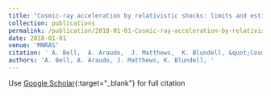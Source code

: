 ```yaml
---
title: "Cosmic-ray acceleration by relativistic shocks: limits and estimates"
collection: publications
permalink: /publication/2018-01-01-Cosmic-ray-acceleration-by-relativistic-shocks-limits-and-estimates
date: 2018-01-01
venue: 'MNRAS'
citation: ' A. Bell,  A. Araudo,  J. Matthews,  K. Blundell, &quot;Cosmic-ray acceleration by relativistic shocks: limits and estimates.&quot; MNRAS, 2018.'
authors: 'A. Bell, A. Araudo, J. Matthews, K. Blundell, '
---
```

Use [Google Scholar](https://scholar.google.com/scholar?q=Cosmic+ray+acceleration+by+relativistic+shocks:+limits+and+estimates){:target="_blank"} for full citation